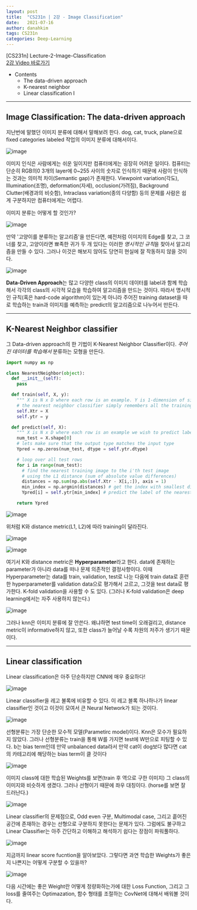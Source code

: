 ```yaml
---
layout: post
title:  "CS231n | 2강 - Image Classification"
date:   2021-07-16
author: danahkim
tags: CS231n
categories: Deep-Learning
---
```


[CS231n] Lecture-2-Image-Classification  
[2강 Video 바로가기](https://www.youtube.com/watch?v=OoUX-nOEjG0&list=PL3FW7Lu3i5JvHM8ljYj-zLfQRF3EO8sYv&index=2)

- Contents
  - The data-driven approach
  - K-nearest neighbor
  - Linear classification I

---------------------

## Image Classification: The data-driven approach

지난번에 말했던 이미지 분류에 대해서 말해보려 한다. dog, cat, truck, plane으로 fixed categories labeled 작업의 이미지 분류에 대해서이다.

![image](https://user-images.githubusercontent.com/62828866/125463362-e3573d2b-5966-4001-9988-1c80e68d604f.png)

이미지 인식은 사람에게는 쉬운 일이지만 컴퓨터에게는 굉장히 어려운 일이다. 컴퓨터는 단순히 RGB의0 3개의 layer에 0~255 사이의 숫자로 인식하기 때문에 사람이 인식하는 것과는 의미적 차이(Semantic gap)가 존재한다. Viewpoint variation(각도), Illumination(조명), deformation(자세), occlusion(가려짐), Background Clutter(배경과의 비슷함), Intraclass variation(종의 다양함) 등의 문제를 사람은 쉽게 구분하지만 컴퓨터에게는 어렵다.

이미지 분류는 어떻게 할 것인가?

![image](https://user-images.githubusercontent.com/62828866/125211719-5c5d3d00-e2e3-11eb-863c-d29d9d96a7a1.png)

만약 '고양이를 분류하는 알고리즘'을 만든다면, 예전처럼 이미지의 Edge를 찾고, 그 코너를 찾고, 고양이라면 뾰족한 귀가 두 개 있다는 이러한 *명시적인 규칙*을 찾아서 알고리즘을 만들 수 있다. 그러나 이것은 해보지 않아도 당연히 현실에 잘 작동하지 않을 것이다.

![image](https://user-images.githubusercontent.com/62828866/125211733-6a12c280-e2e3-11eb-83fc-c372ddc47cd2.png)

**Data-Driven Approach**는 많고 다양한 class의 이미지 데이터를 label과 함께 학습해서 각각의 class의 시각적 모습을 학습하여 알고리즘을 만드는 것이다. 따라서 명시적인 규칙(혹은 hard-code algorithm)이 있는게 아니라 주어진 training dataset을 따로 학습하는 train과 이미지를 예측하는 predict의 알고리즘으로 나누어서 만든다.

---------------------

## K-Nearest Neighbor classifier

그 Data-driven approach의 한 기법이 K-Nearest Neighbor Classifier이다. *주어진 데이터를 학습해서* 분류하는 모형을 만든다.

```Python
import numpy as np

class NearestNeighbor(object):
  def __init__(self):
    pass

  def train(self, X, y):
    """ X is N x D where each row is an example. Y is 1-dimension of size N """
    # the nearest neighbor classifier simply remembers all the training data
    self.Xtr = X
    self.ytr = y

  def predict(self, X):
    """ X is N x D where each row is an example we wish to predict label for """
    num_test = X.shape[0]
    # lets make sure that the output type matches the input type
    Ypred = np.zeros(num_test, dtype = self.ytr.dtype)

    # loop over all test rows
    for i in range(num_test):
      # find the nearest training image to the i'th test image
      # using the L1 distance (sum of absolute value differences)
      distances = np.sum(np.abs(self.Xtr - X[i,:]), axis = 1)
      min_index = np.argmin(distances) # get the index with smallest distance
      Ypred[i] = self.ytr[min_index] # predict the label of the nearest example

    return Ypred
```

![image](https://user-images.githubusercontent.com/62828866/125298318-fd3f0d00-e362-11eb-83cc-4cdc055d808e.png)

위처럼 K와 distance metric(L1, L2)에 따라 training이 달라진다.

![image](https://user-images.githubusercontent.com/62828866/125298480-22338000-e363-11eb-84d1-b5633e4eb0e6.png)

![image](https://user-images.githubusercontent.com/62828866/125465042-ba9d9df0-f558-40d3-ac52-7217b5f1b2d5.png)

여기서 K와 distance metric은 **Hyperparameter**라고 한다. data에 존재하는 parameter가 아니라 data를 떠나 문제 의존적인 결정사항이다. 이때 Hyperparameter는 data를 train, validation, test로 나눈 다음에 train data로 훈련한 hyperparameter를 validation data으로 평가해서 고르고, 그것을 test data로 평가한다. K-fold validation을 사용할 수 도 있다. (그러나 K-fold validation은 deep learning에서는 자주 사용하지 않는다.)

![image](https://user-images.githubusercontent.com/62828866/125300021-9de1fc80-e364-11eb-9ade-8c9037c39c22.png)

그러나 knn은 이미지 분류에 잘 안쓴다. 왜냐하면 test time이 오래걸리고, distance metric이 informative하지 않고, 또한 class가 늘어날 수록 차원의 저주가 생기기 때문이다.

---------------------

## Linear classification

Linear classification은 아주 단순하지만 CNN에 매우 중요하다!

![image](https://user-images.githubusercontent.com/62828866/125465416-8358b39e-d545-460d-beec-7b04b5ce9938.png)

Linear classifier을 레고 불록에 비유할 수 있다. 이 레고 블록 하나하나가 linear classifier인 것이고 이것이 모여서 큰 Neural Network가 되는 것이다.

![image](https://user-images.githubusercontent.com/62828866/125465672-f4975e79-53a2-4193-8517-206b691ad911.png)

선형분류는 가장 단순한 모수적 모델(Parametirc model)이다. Knn은 모수가 필요하지 않았다. 그러나 선형분류는 train을 통해 W를 가지면 test에 W만으로 피팅할 수 있다. b는 bias term인데 만약 unbalanced data라서 만약 cat이 dog보다 많다면 cat의 카테고리에 해당하는 bias term이 클 것이다

![image](https://user-images.githubusercontent.com/62828866/125470065-d7bfe460-787e-4bd2-84f6-e1e2a9cf3fb2.png)

이미지 class에 대한 학습된 Weights를 보면(train 후 역으로 구한 이미지) 그 class의 이미지와 비슷하게 생겼다. 그러나 선형이기 때문에 좌우 대칭이다. (horse를 보면 잘 드러난다.)

![image](https://user-images.githubusercontent.com/62828866/125470142-f5460cc7-1818-4613-9e90-7fb0b8585cd2.png)

Linear classifier의 문제점으로, Odd even 구분, Multimodal case, 그리고 흩어진 공간에 존재하는 경우는 선형으로 구분하지 못한다는 문제가 있다. 그럼에도 불구하고 Linear Classifier는 아주 간단하고 이해하고 해석하기 쉽다는 장점이 파워풀하다.

![image](https://user-images.githubusercontent.com/62828866/125471038-83ba0db8-dc58-4e6f-9737-16381f3e1f84.png)

지금까지 linear score fucntion을 알아보았다. 그렇다면 과연 학습한 Weights가 좋은지 나쁜지는 어떻게 구분할 수 있을까?

![image](https://user-images.githubusercontent.com/62828866/125470452-d003b173-9d6f-4a4b-80a6-e7c3bf9c1fd4.png)

다음 시간에는 좋은 Weight란 어떻게 정량화하는가에 대한 Loss Function, 그리고 그 loss를 줄여주는 Optimazation, 함수 형태를 조절하는 CovNet에 대해서 배워볼 것이다.
